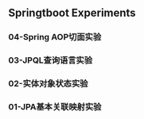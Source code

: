 Springtboot Experiments
-----------------------------
### 04-Spring AOP切面实验   
### 03-JPQL查询语言实验   
### 02-实体对象状态实验
### 01-JPA基本关联映射实验   
